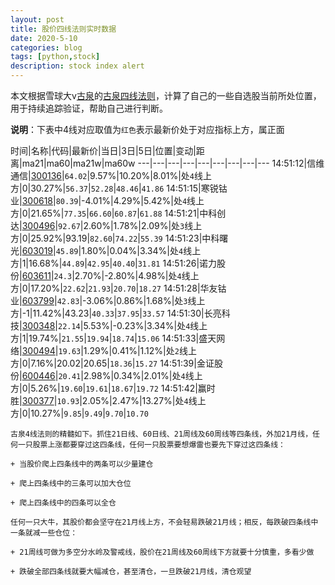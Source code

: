 ```yaml
---
layout: post
title: 股价四线法则实时数据
date: 2020-5-10
categories: blog
tags: [python,stock]
description: stock index alert
---
```



本文根据雪球大v[古泉](https://xueqiu.com/u/7148646888)的[古泉四线法则](https://xueqiu.com/7148646888/130498192)，计算了自己的一些自选股当前所处位置，用于持续追踪验证，帮助自己进行判断。

**说明**：下表中4线对应取值为`红色`表示最新价处于对应指标上方，属正面

时间|名称|代码|最新价|当日|3日|5日|位置|变动|距离|ma21|ma60|ma21w|ma60w
---|---|---|---|---|---|---|---|---
14:51:12|信维通信|[300136](https://xueqiu.com/S/SZ300136)|`64.02`|9.57%|10.20%|8.01%|处`4`线上方|0|30.27%|`56.37`|`52.28`|`48.46`|`41.86`
14:51:15|寒锐钴业|[300618](https://xueqiu.com/S/SZ300618)|`80.39`|-4.01%|4.29%|5.42%|处`4`线上方|0|21.65%|`77.35`|`66.60`|`60.87`|`61.88`
14:51:21|中科创达|[300496](https://xueqiu.com/S/SZ300496)|`92.67`|2.60%|1.78%|2.09%|处`3`线上方|0|25.92%|93.19|`82.60`|`74.22`|`55.39`
14:51:23|中科曙光|[603019](https://xueqiu.com/S/SH603019)|`45.89`|1.80%|0.04%|3.34%|处`4`线上方|1|16.68%|`44.89`|`42.95`|`40.40`|`31.81`
14:51:26|诺力股份|[603611](https://xueqiu.com/S/SH603611)|`24.3`|2.70%|-2.80%|4.98%|处`4`线上方|0|17.20%|`22.62`|`21.93`|`20.70`|`18.27`
14:51:28|华友钴业|[603799](https://xueqiu.com/S/SH603799)|`42.83`|-3.06%|0.86%|1.68%|处`3`线上方|-1|11.42%|43.23|`40.33`|`37.95`|`33.57`
14:51:30|长亮科技|[300348](https://xueqiu.com/S/SZ300348)|`22.14`|5.53%|-0.23%|3.34%|处`4`线上方|1|19.74%|`21.55`|`19.94`|`18.74`|`15.06`
14:51:33|盛天网络|[300494](https://xueqiu.com/S/SZ300494)|`19.63`|1.29%|0.41%|1.12%|处`2`线上方|0|7.16%|20.02|20.65|`18.36`|`15.27`
14:51:39|金证股份|[600446](https://xueqiu.com/S/SH600446)|`20.41`|2.98%|0.34%|2.01%|处`4`线上方|0|5.26%|`19.60`|`19.61`|`18.67`|`19.72`
14:51:42|赢时胜|[300377](https://xueqiu.com/S/SZ300377)|`10.93`|2.05%|2.47%|13.27%|处`4`线上方|0|10.27%|`9.85`|`9.49`|`9.70`|`10.70`

```
古泉4线法则的精髓如下。抓住21日线、60日线、21周线及60周线等四条线，外加21月线，任何一只股票上涨都要穿过这四条线，任何一只股票要想爆雷也要先下穿过这四条线：

+ 当股价爬上四条线中的两条可以少量建仓

+ 爬上四条线中的三条可以加大仓位

+ 爬上四条线中的四条可以全仓

任何一只大牛，其股价都会坚守在21月线上方，不会轻易跌破21月线；相反，每跌破四条线中一条就减一些仓位：

+ 21周线可做为多空分水岭及警戒线，股价在21周线及60周线下方就要十分慎重，多看少做

+ 跌破全部四条线就要大幅减仓，甚至清仓，一旦跌破21月线，清仓观望
```